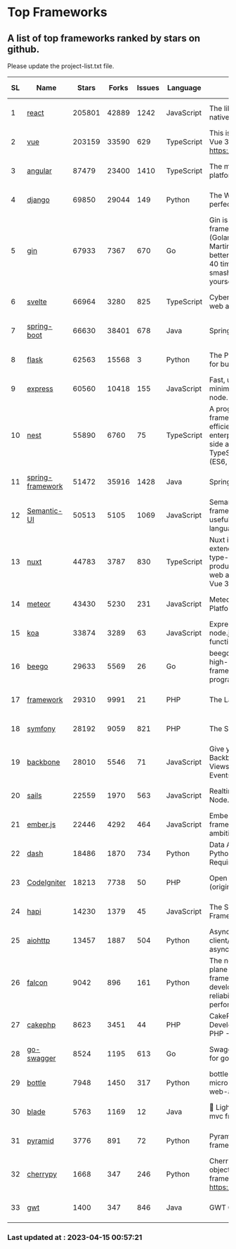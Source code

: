 # Top Frameworks
## A list of top frameworks ranked by stars on github.  
Please update the project-list.txt file.

| SL| Name  | Stars| Forks| Issues | Language | Description | Last Commit |
| --| ------| -----| ---- | ------ | -------- | ----------- | ----------- |
| 1 | [react](https://github.com/facebook/react) | 205801 | 42889 | 1242 | JavaScript | The library for web and native user interfaces | 2023-04-14 16:49:41 |
| 2 | [vue](https://github.com/vuejs/vue) | 203159 | 33590 | 629 | TypeScript | This is the repo for Vue 2. For Vue 3, go to https://github.com/vuejs/core | 2023-02-04 18:16:38 |
| 3 | [angular](https://github.com/angular/angular) | 87479 | 23400 | 1410 | TypeScript | The modern web developer’s platform | 2023-04-14 19:28:41 |
| 4 | [django](https://github.com/django/django) | 69850 | 29044 | 149 | Python | The Web framework for perfectionists with deadlines. | 2023-04-14 15:41:03 |
| 5 | [gin](https://github.com/gin-gonic/gin) | 67933 | 7367 | 670 | Go | Gin is a HTTP web framework written in Go (Golang). It features a Martini-like API with much better performance -- up to 40 times faster. If you need smashing performance, get yourself some Gin. | 2023-03-02 00:12:20 |
| 6 | [svelte](https://github.com/sveltejs/svelte) | 66964 | 3280 | 825 | TypeScript | Cybernetically enhanced web apps | 2023-04-11 18:14:56 |
| 7 | [spring-boot](https://github.com/spring-projects/spring-boot) | 66630 | 38401 | 678 | Java | Spring Boot | 2023-04-15 00:44:15 |
| 8 | [flask](https://github.com/pallets/flask) | 62563 | 15568 | 3 | Python | The Python micro framework for building web applications. | 2023-04-14 16:45:20 |
| 9 | [express](https://github.com/expressjs/express) | 60560 | 10418 | 155 | JavaScript | Fast, unopinionated, minimalist web framework for node. | 2023-02-26 18:34:32 |
| 10 | [nest](https://github.com/nestjs/nest) | 55890 | 6760 | 75 | TypeScript | A progressive Node.js framework for building efficient, scalable, and enterprise-grade server-side applications on top of TypeScript & JavaScript (ES6, ES7, ES8) 🚀 | 2023-04-14 10:04:52 |
| 11 | [spring-framework](https://github.com/spring-projects/spring-framework) | 51472 | 35916 | 1428 | Java | Spring Framework | 2023-04-14 10:31:43 |
| 12 | [Semantic-UI](https://github.com/Semantic-Org/Semantic-UI) | 50513 | 5105 | 1069 | JavaScript | Semantic is a UI component framework based around useful principles from natural language. | 2023-01-11 17:05:32 |
| 13 | [nuxt](https://github.com/nuxt/nuxt) | 44783 | 3787 | 830 | TypeScript | Nuxt is an intuitive and extendable way to create type-safe, performant and production-grade full-stack web apps and websites with Vue 3. | 2023-04-14 17:21:08 |
| 14 | [meteor](https://github.com/meteor/meteor) | 43430 | 5230 | 231 | JavaScript | Meteor, the JavaScript App Platform | 2023-04-04 12:21:59 |
| 15 | [koa](https://github.com/koajs/koa) | 33874 | 3289 | 63 | JavaScript | Expressive middleware for node.js using ES2017 async functions | 2023-04-12 09:49:59 |
| 16 | [beego](https://github.com/beego/beego) | 29633 | 5569 | 26 | Go | beego is an open-source, high-performance web framework for the Go programming language. | 2023-03-09 07:19:01 |
| 17 | [framework](https://github.com/laravel/framework) | 29310 | 9991 | 21 | PHP | The Laravel Framework. | 2023-04-14 14:01:33 |
| 18 | [symfony](https://github.com/symfony/symfony) | 28192 | 9059 | 821 | PHP | The Symfony PHP framework | 2023-04-14 17:23:57 |
| 19 | [backbone](https://github.com/jashkenas/backbone) | 28010 | 5546 | 71 | JavaScript | Give your JS App some Backbone with Models, Views, Collections, and Events | 2023-01-04 11:09:21 |
| 20 | [sails](https://github.com/balderdashy/sails) | 22559 | 1970 | 563 | JavaScript | Realtime MVC Framework for Node.js | 2023-02-17 22:35:42 |
| 21 | [ember.js](https://github.com/emberjs/ember.js) | 22446 | 4292 | 464 | JavaScript | Ember.js - A JavaScript framework for creating ambitious web applications | 2023-04-13 01:42:33 |
| 22 | [dash](https://github.com/plotly/dash) | 18486 | 1870 | 734 | Python | Data Apps & Dashboards for Python. No JavaScript Required. | 2023-04-13 14:17:44 |
| 23 | [CodeIgniter](https://github.com/bcit-ci/CodeIgniter) | 18213 | 7738 | 50 | PHP | Open Source PHP Framework (originally from EllisLab) | 2023-04-07 17:57:13 |
| 24 | [hapi](https://github.com/hapijs/hapi) | 14230 | 1379 | 45 | JavaScript | The Simple, Secure Framework Developers Trust | 2023-03-27 19:45:44 |
| 25 | [aiohttp](https://github.com/aio-libs/aiohttp) | 13457 | 1887 | 504 | Python | Asynchronous HTTP client/server framework for asyncio and Python | 2023-03-29 18:05:39 |
| 26 | [falcon](https://github.com/falconry/falcon) | 9042 | 896 | 161 | Python | The no-magic web data plane API and microservices framework for Python developers, with a focus on reliability, correctness, and performance at scale. | 2023-01-18 20:42:26 |
| 27 | [cakephp](https://github.com/cakephp/cakephp) | 8623 | 3451 | 44 | PHP | CakePHP: The Rapid Development Framework for PHP - Official Repository | 2023-04-12 07:16:11 |
| 28 | [go-swagger](https://github.com/go-swagger/go-swagger) | 8524 | 1195 | 613 | Go | Swagger 2.0 implementation for go | 2023-02-04 17:37:23 |
| 29 | [bottle](https://github.com/bottlepy/bottle) | 7948 | 1450 | 317 | Python | bottle.py is a fast and simple micro-framework for python web-applications. | 2022-09-05 15:24:52 |
| 30 | [blade](https://github.com/lets-blade/blade) | 5763 | 1169 | 12 | Java | :rocket: Lightning fast and elegant mvc framework for Java8 | 2022-05-10 12:38:06 |
| 31 | [pyramid](https://github.com/Pylons/pyramid) | 3776 | 891 | 72 | Python | Pyramid - A Python web framework | 2023-02-16 13:50:59 |
| 32 | [cherrypy](https://github.com/cherrypy/cherrypy) | 1668 | 347 | 246 | Python | CherryPy is a pythonic, object-oriented HTTP framework.      https://cherrypy.dev | 2023-04-01 23:50:27 |
| 33 | [gwt](https://github.com/gwtproject/gwt) | 1400 | 347 | 846 | Java | GWT Open Source Project | 2023-04-12 22:26:42 |

### Last updated at : 2023-04-15 00:57:21
